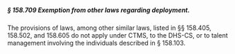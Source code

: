 ##### § 158.709 Exemption from other laws regarding deployment. #####

The provisions of laws, among other similar laws, listed in §§ 158.405, 158.502, and 158.605 do not apply under CTMS, to the DHS-CS, or to talent management involving the individuals described in § 158.103.